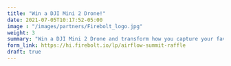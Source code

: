 ```yaml
---
title: "Win a DJI Mini 2 Drone!"
date: 2021-07-05T10:17:52-05:00
image : "/images/partners/Firebolt_logo.jpg"
weight: 3
summary: "Win a DJI Mini 2 Drone and transform how you capture your favorite memories! Register for participating"
form_link: https://hi.firebolt.io/lp/airflow-summit-raffle
draft: true
---
```

